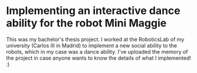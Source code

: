 # Implementing an interactive dance ability for the robot Mini Maggie

This was my bachelor's thesis project. I worked at the RoboticsLab of my university (Carlos III in Madrid) to implement a new social ability to the robots, which in my case was a dance ability. I've uploaded the memory of the project in case anyone wants to know the details of what I implemented! :)
